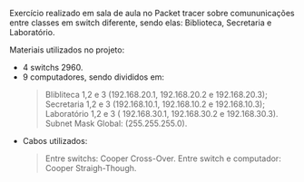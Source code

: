 Exercício realizado em sala de aula no Packet tracer sobre comununicações entre classes em switch diferente, sendo elas: Biblioteca, Secretaria e Laboratório.

Materiais utilizados no projeto:
- 4 switchs 2960.
- 9 computadores, sendo divididos em:
  > Blibliteca 1,2 e 3 (192.168.20.1, 192.168.20.2 e 192.168.20.3);
  > Secretaria 1,2 e 3 (192.168.10.1, 192.168.10.2 e 192.168.10.3);
  > Laboratório 1,2 e 3 ( 192.168.30.1, 192.168.30.2 e 192.168.30.3).
  > Subnet Mask Global: (255.255.255.0).
- Cabos utilizados:
  > Entre switchs: Cooper Cross-Over.
  > Entre switch e computador: Cooper Straigh-Though.
